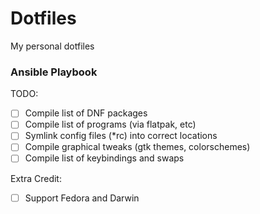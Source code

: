 # Dotfiles

My personal dotfiles

### Ansible Playbook

TODO:

- [ ] Compile list of DNF packages
- [ ] Compile list of programs (via flatpak, etc)
- [ ] Symlink config files (*rc) into correct locations
- [ ] Compile graphical tweaks (gtk themes, colorschemes)
- [ ] Compile list of keybindings and swaps

Extra Credit:

- [ ] Support Fedora and Darwin
